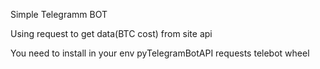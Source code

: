 Simple Telegramm BOT

Using request to get data(BTC cost) from site api 

You need to install in your env 
pyTelegramBotAPI
requests
telebot
wheel